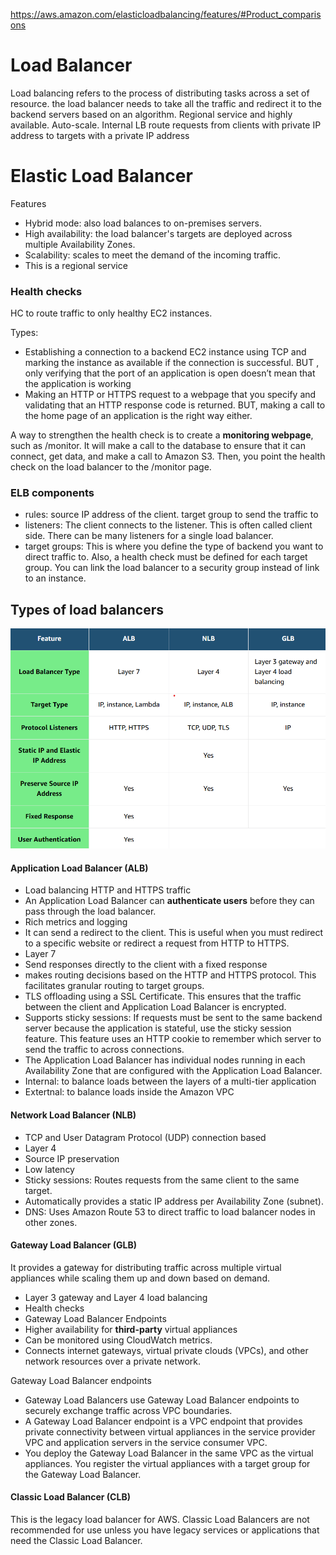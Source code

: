 https://aws.amazon.com/elasticloadbalancing/features/#Product_comparisons

# Load Balancer
Load balancing refers to the process of distributing tasks across a set of resource.
the load balancer needs to take all the traffic and redirect it to the backend servers based on an algorithm.
Regional service and highly available.
Auto-scale.
Internal LB route requests from clients with private IP address to targets with a private IP address

# Elastic Load Balancer

Features
- Hybrid mode: also load balances to on-premises servers.
- High availability: the load balancer's targets are deployed across multiple Availability Zones.
- Scalability: scales to meet the demand of the incoming traffic.
- This is a regional service

### Health checks 
HC to route traffic to only healthy EC2 instances. 

Types:
- Establishing a connection to a backend EC2 instance using TCP and marking the instance as available if the connection is successful. BUT , only verifying that the port of an application is open doesn’t mean that the application is working
- Making an HTTP or HTTPS request to a webpage that you specify and validating that an HTTP response code is returned. BUT, making a call to the home page of an application is the right way either.

A way to strengthen the health check is to create a **monitoring webpage**, such as /monitor. It will make a call to the database to ensure that it can connect, get data, and make a call to Amazon S3. Then, you point the health check on the load balancer to the /monitor page.

### ELB components

- rules: source IP address of the client. target group to send the traffic to
- listeners: The client connects to the listener. This is often called client side. There can be many listeners for a single load balancer.
- target groups: This is where you define the type of backend you want to direct traffic to. Also, a health check must be defined for each target group. You can link the load balancer to a security group instead of link to an instance.

## Types of load balancers

![load_balancers](/img/load_balancers.png)

#### Application Load Balancer (ALB)
- Load balancing HTTP and HTTPS traffic
- An Application Load Balancer can **authenticate users** before they can pass through the load balancer.
- Rich metrics and logging
- It can send a redirect to the client. This is useful when you must redirect to a specific website or redirect a request from HTTP to HTTPS.
- Layer 7
- Send responses directly to the client with a fixed response
- makes routing decisions based on the HTTP and HTTPS protocol. This facilitates granular routing to target groups.
- TLS offloading using a SSL Certificate. This ensures that the traffic between the client and Application Load Balancer is encrypted.
- Supports sticky sessions: If requests must be sent to the same backend server because the application is stateful, use the sticky session feature. This feature uses an HTTP cookie to remember which server to send the traffic to across connections.
- The Application Load Balancer has individual nodes running in each Availability Zone that are configured with the Application Load Balancer. 
- Internal:  to balance loads between the layers of a multi-tier application
- Extertnal: to balance loads inside the Amazon VPC

#### Network Load Balancer (NLB)
- TCP and User Datagram Protocol (UDP) connection based
- Layer 4
- Source IP preservation
- Low latency
- Sticky sessions: Routes requests from the same client to the same target.
- Automatically provides a static IP address per Availability Zone (subnet).
- DNS: Uses Amazon Route 53 to direct traffic to load balancer nodes in other zones.

#### Gateway Load Balancer (GLB) 
It provides a gateway for distributing traffic across multiple virtual appliances while scaling them up and down based on demand.
- Layer 3 gateway and Layer 4 load balancing
- Health checks
- Gateway Load Balancer Endpoints
- Higher availability for **third-party** virtual appliances
- Can be monitored using CloudWatch metrics.
- Connects internet gateways, virtual private clouds (VPCs), and other network resources over a private network.

Gateway Load Balancer endpoints 
- Gateway Load Balancers use Gateway Load Balancer endpoints to securely exchange traffic across VPC boundaries. 
- A Gateway Load Balancer endpoint is a VPC endpoint that provides private connectivity between virtual appliances in the service provider VPC and application servers in the service consumer VPC. 
- You deploy the Gateway Load Balancer in the same VPC as the virtual appliances. You register the virtual appliances with a target group for the Gateway Load Balancer.

#### Classic Load Balancer (CLB)
This is the legacy load balancer for AWS.
Classic Load Balancers are not recommended for use unless you have legacy services or applications that need the Classic Load Balancer.